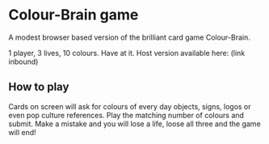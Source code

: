 # Colour-Brain game

A modest browser based version of the brilliant card game Colour-Brain.

1 player, 3 lives, 10 colours. Have at it. Host version available here: (link inbound)

## How to play

Cards on screen will ask for colours of every day objects, signs, logos or even pop culture references. Play the matching number of colours and submit. Make a mistake and you will lose a life, loose all three and the game will end!
